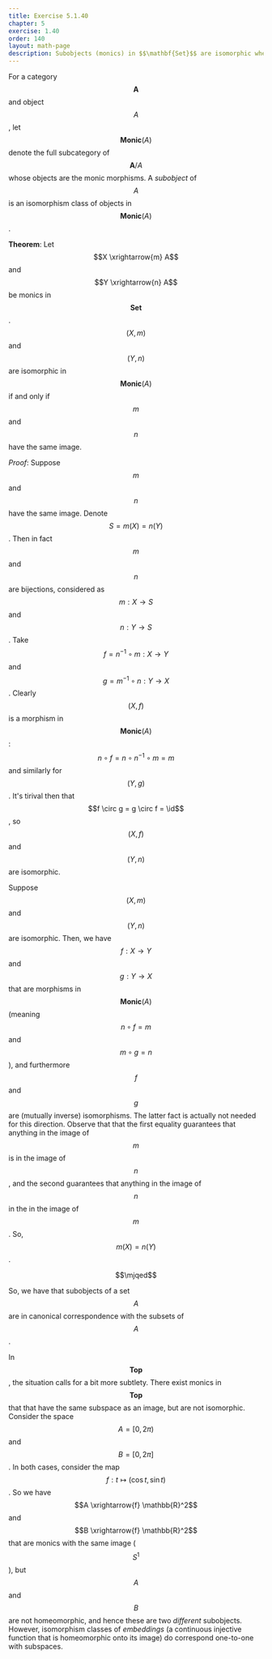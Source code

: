 ```yaml
---
title: Exercise 5.1.40
chapter: 5
exercise: 1.40
order: 140
layout: math-page
description: Subobjects (monics) in $$\mathbf{Set}$$ are isomorphic when they have the same image
---
```



For a category $$\mathbf{A}$$ and object $$A$$, let $$\mathbf{Monic}(A)$$ denote the full subcategory of $$\mathbf{A} / A$$ whose objects are the monic morphisms.
A *subobject* of $$A$$ is an isomorphism class of objects in $$\mathbf{Monic}(A)$$.

**Theorem**:
Let $$X \xrightarrow{m} A$$ and $$Y \xrightarrow{n} A$$ be monics in $$\mathbf{Set}$$.
$$(X, m)$$ and $$(Y, n)$$ are isomorphic in $$\mathbf{Monic}(A)$$ if and only if $$m$$ and $$n$$ have the same image.


*Proof*:
Suppose $$m$$ and $$n$$ have the same image.
Denote $$S = m(X) = n(Y)$$.
Then in fact $$m$$ and $$n$$ are bijections, considered as $$m : X \rightarrow S$$ and $$n : Y \rightarrow S$$.
Take $$f = n^{-1} \circ m : X \rightarrow Y$$ and $$g = m^{-1} \circ n : Y \rightarrow X$$.
Clearly $$(X, f)$$ is a morphism in $$\mathbf{Monic}(A)$$: $$n \circ f = n \circ n^{-1} \circ m = m$$ and similarly for $$(Y, g)$$.
It's tirival then that $$f \circ g = g \circ f = \id$$, so $$(X, f)$$ and $$(Y, n)$$ are isomorphic.

Suppose $$(X, m)$$ and $$(Y, n)$$ are isomorphic.
Then, we have $$f : X \rightarrow Y$$ and $$g : Y \rightarrow X$$ that are morphisms in $$\mathbf{Monic}(A)$$ (meaning $$n \circ f = m$$ and $$m \circ g = n$$), and furthermore $$f$$ and $$g$$ are (mutually inverse) isomorphisms.
The latter fact is actually not needed for this direction.
Observe that that the first equality guarantees that anything in the image of $$m$$ is in the image of $$n$$, and the second guarantees that anything in the image of $$n$$ in the in the image of $$m$$.
So, $$m(X) = n(Y)$$.

$$\mjqed$$

So, we have that subobjects of a set $$A$$ are in canonical correspondence with the subsets of $$A$$.

In $$\mathbf{Top}$$, the situation calls for a bit more subtlety.
There exist monics in $$\mathbf{Top}$$ that that have the same subspace as an image, but are not isomorphic.
Consider the space $$A = [0, 2\pi)$$ and $$B = [0, 2\pi]$$.
In both cases, consider the map $$f : t \mapsto (\cos t, \sin t)$$.
So we have $$A \xrightarrow{f} \mathbb{R}^2$$ and $$B \xrightarrow{f} \mathbb{R}^2$$ that are monics with the same image ($$S^1$$), but $$A$$ and $$B$$ are not homeomorphic, and hence these are two *different* subobjects.
However, isomorphism classes of *embeddings* (a continuous injective function that is homeomorphic onto its image) do correspond one-to-one with subspaces.
